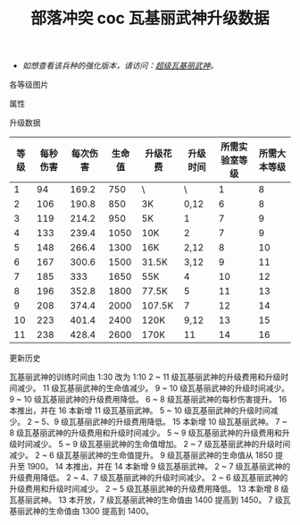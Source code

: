 ﻿---
title: "部落冲突 coc 瓦基丽武神升级数据"
navTitle: "瓦基丽武神"
shownTitle: "瓦基丽武神"
description: "这位光荣的勇士擅长使用双手斧，她在相邻的建筑物之间跑动，能够通过狂暴旋风将多个敌人或建筑一同粉碎！"
module: upgrade-home
imgFolder: home_tech/0082
wiki: https://clashofclans.fandom.com/wiki/Valkyrie
canonical: /upgrade/0082-Valkyrie
---

- *如想查看该兵种的强化版本，请访问：[超级瓦基丽武神](/upgrade/0607-Super-Valkyrie)。*

<UnitInfo :folder="$frontmatter.imgFolder" imgSrc="Valkyrie_info.png" :imgAlt="$frontmatter.navTitle" :description="$frontmatter.description" />

<SmallTitle>各等级图片</SmallTitle>

<Panel>
    <UnitImgGroup :folder="$frontmatter.imgFolder">
        <UnitImg imgTitle="1 - 2 级" imgSrc="Valkyrie1.png" />
        <UnitImg imgTitle="3 - 4 级" imgSrc="Valkyrie3.png" />
        <UnitImg imgTitle="5 级" imgSrc="Valkyrie5.png" />
        <UnitImg imgTitle="6 - 7 级" imgSrc="Valkyrie6.png" />
        <UnitImg imgTitle="8 级" imgSrc="Valkyrie8.png" />
        <UnitImg imgTitle="9 级" imgSrc="Valkyrie9.png" />
        <UnitImg imgTitle="10 级" imgSrc="Valkyrie10.png" />
        <UnitImg imgTitle="11 级" imgSrc="Valkyrie11.png" />
    </UnitImgGroup>
</Panel>

<SmallTitle>属性</SmallTitle>

<UnitProperties>
    <UnitProperty pKey="攻击偏好" pValue="无" />
    <UnitProperty pKey="伤害类型" pValue="范围攻击" />
    <UnitProperty pKey="伤害半径" pValue="1 格" />
    <UnitProperty pKey="攻击的目标" pValue="仅地面目标" />
    <UnitProperty pKey="占据人口" pValue="8" />
    <UnitProperty pKey="移动速度" pValue="3 格/秒" />
    <UnitProperty pKey="攻击速度" pValue="1.8 秒/次" />
    <UnitProperty pKey="攻击距离" pValue="0.5 格" />
    <UnitProperty pKey="首次进攻时机" pValue="到达目标后 0.8 秒" />
    <UnitProperty pKey="所需暗黑训练营等级" pValue="3" />
    <UnitProperty pKey="所需大本等级" pValue="8" />
    <UnitProperty pKey="训练时间" pValue="70" trainingSystem="2022" />
</UnitProperties>

<SmallTitle>升级数据</SmallTitle>

<script setup>
const tableExtraInfo = [
    {
        "column": 4,
        "type": "cost",
        "gpClass": "research",
        "icon": "Dark_Elixir"
    },
    {
        "column": 5,
        "type": "time",
        "gpClass": "research"
    }
];
</script>

<UnitTable :tableExtraInfo="tableExtraInfo">

| 等级 |  每秒伤害 | 每次伤害 | 生命值 | 升级花费|  升级时间  |所需实验室等级|所需大本等级|
| ---- |   ----   |   ----  |  ---- |   ----  |    ----   |    ----    |   ----    |
|   1  |     94   |  169.2  |  750  |      \  |     \     |      1     |     8     |
|   2  |    106   |  190.8  |  850  |     3K  |    0,12   |      6     |     8     |
|   3  |    119   |  214.2  |  950  |     5K  |    1      |      7     |     9     |
|   4  |    133   |  239.4  | 1050  |    10K  |    2      |      7     |     9     |
|   5  |    148   |  266.4  | 1300  |    16K  |    2,12   |      8     |    10     |
|   6  |    167   |  300.6  | 1500  |  31.5K  |    3,12   |      9     |    11     |
|   7  |    185   |  333    | 1650  |    55K  |    4      |     10     |    12     |
|   8  |    196   |  352.8  | 1800  |  77.5K  |    5      |     11     |    13     |
|   9  |    208   |  374.4  | 2000  | 107.5K  |    7      |     12     |    14     |
|  10  |    223   |  401.4  | 2400  |   120K  |    9,12   |     13     |    15     |
|  11  |    238   |  428.4  | 2600  |   170K  |   11      |     14     |    16     |
</UnitTable>

<SmallTitle>更新历史</SmallTitle>

<Timeline>
    <TimelineItem date="2025/02/10">
        <TimelineRow>瓦基丽武神的训练时间由 1:30 改为 1:10</TimelineRow>
    </TimelineItem>
    <TimelineItem date="2024/11/25">
        <TimelineRow>2 ~ 11 级瓦基丽武神的升级费用和升级时间减少。</TimelineRow>
    </TimelineItem>
    <TimelineItem date="2024/09/09">
        <TimelineRow>11 级瓦基丽武神的生命值减少。</TimelineRow>
    </TimelineItem>
    <TimelineItem date="2024/06/18">
        <TimelineRow>9 ~ 10 级瓦基丽武神的升级时间减少。</TimelineRow>
        <TimelineRow>9 ~ 10 级瓦基丽武神的升级费用降低。</TimelineRow>
    </TimelineItem>
    <TimelineItem date="2024/06/03">
        <TimelineRow>6 ~ 8 级瓦基丽武神的每秒伤害提升。</TimelineRow>
    </TimelineItem>
    <TimelineItem date="2023/12/12">
        <TimelineRow>16 本推出，并在 16 本新增 11 级瓦基丽武神。</TimelineRow>
        <TimelineRow>5 ~ 10 级瓦基丽武神的升级时间减少。</TimelineRow>
        <TimelineRow>2 ~ 5、9 级瓦基丽武神的升级费用降低。</TimelineRow>
    </TimelineItem>
    <TimelineItem date="2023/06/12">
        <TimelineRow>15 本新增 10 级瓦基丽武神。</TimelineRow>
        <TimelineRow>7 ~ 8 级瓦基丽武神的升级费用和升级时间减少。</TimelineRow>
    </TimelineItem>
    <TimelineItem date="2022/10/10">
        <TimelineRow>5 ~ 9 级瓦基丽武神的升级费用和升级时间减少。</TimelineRow>
    </TimelineItem>
    <TimelineItem date="2022/06/27">
        <TimelineRow>5 ~ 9 级瓦基丽武神的生命值增加。</TimelineRow>
    </TimelineItem>
    <TimelineItem date="2021/12/09">
        <TimelineRow>2 ~ 7 级瓦基丽武神的升级时间减少。</TimelineRow>
        <TimelineRow>2 ~ 6 级瓦基丽武神的生命值提升。</TimelineRow>
    </TimelineItem>
    <TimelineItem date="2021/08/12">
        <TimelineRow>9 级瓦基丽武神的生命值从 1850 提升至 1900。</TimelineRow>
    </TimelineItem>
    <TimelineItem date="2021/04/12">
        <TimelineRow>14 本推出，并在 14 本新增 9 级瓦基丽武神。</TimelineRow>
        <TimelineRow>2 ~ 7 级瓦基丽武神的升级费用降低。</TimelineRow>
        <TimelineRow>2 ~ 4、7 级瓦基丽武神的升级时间减少。</TimelineRow>
    </TimelineItem>
    <TimelineItem date="2020/10/12">
        <TimelineRow>2 ~ 6 级瓦基丽武神的升级费用和升级时间减少。</TimelineRow>
    </TimelineItem>
    <TimelineItem date="2020/03/30">
        <TimelineRow>2 ~ 5 级瓦基丽武神的升级费用降低。</TimelineRow>
        <TimelineRow>13 本新增 8 级瓦基丽武神。</TimelineRow>
    </TimelineItem>
    <TimelineItem date="2019/12/09">
        <TimelineRow>13 本开放，7 级瓦基丽武神的生命值由 1400 提高到 1450。</TimelineRow>
    </TimelineItem>
    <TimelineItem date="2019/09/11">
        <TimelineRow>7 级瓦基丽武神的生命值由 1300 提高到 1400。</TimelineRow>
    </TimelineItem>
    <TimelineItem :historyBottom="true" />
</Timeline>